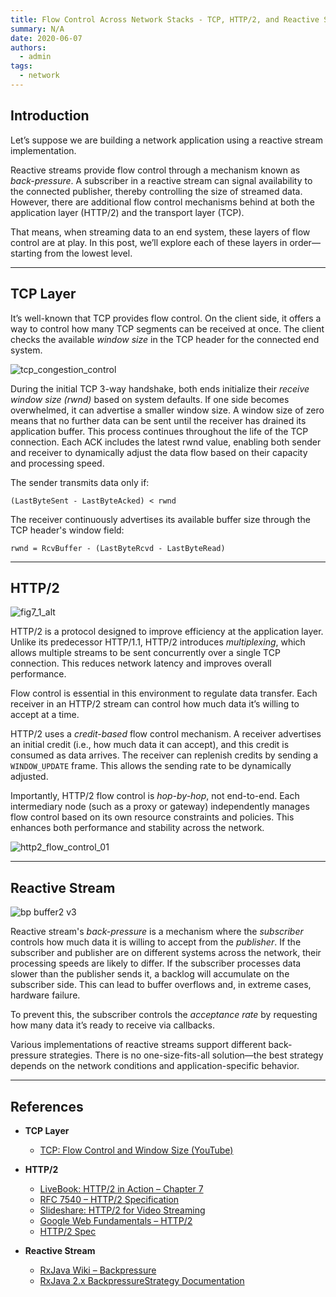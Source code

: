 ```yaml
---
title: Flow Control Across Network Stacks - TCP, HTTP/2, and Reactive Streams
summary: N/A
date: 2020-06-07
authors:
  - admin
tags:
  - network
---
```


## Introduction

Let’s suppose we are building a network application using a reactive stream implementation. 

Reactive streams provide flow control through a mechanism known as *back-pressure*. A subscriber in a reactive stream can signal availability to the connected publisher, thereby controlling the size of streamed data. However, there are additional flow control mechanisms behind at both the application layer (HTTP/2) and the transport layer (TCP).

That means, when streaming data to an end system, these layers of flow control are at play. In this post, we’ll explore each of these layers in order—starting from the lowest level.

---

## TCP Layer

It’s well-known that TCP provides flow control. On the client side, it offers a way to control how many TCP segments can be received at once. The client checks the available *window size* in the TCP header for the connected end system.

![tcp\_congestion\_control](https://github.com/taehyeok-jang/taehyeok-jang.github.io_legacy/assets/31732943/a92b360a-2a28-4636-9213-c84b077e37bf)

During the initial TCP 3-way handshake, both ends initialize their *receive window size (rwnd)* based on system defaults. If one side becomes overwhelmed, it can advertise a smaller window size. A window size of zero means that no further data can be sent until the receiver has drained its application buffer. This process continues throughout the life of the TCP connection. Each ACK includes the latest rwnd value, enabling both sender and receiver to dynamically adjust the data flow based on their capacity and processing speed.

The sender transmits data only if:

```
(LastByteSent - LastByteAcked) < rwnd
```

The receiver continuously advertises its available buffer size through the TCP header's window field:

```
rwnd = RcvBuffer - (LastByteRcvd - LastByteRead)
```

---

## HTTP/2

![fig7\_1\_alt](https://github.com/taehyeok-jang/taehyeok-jang.github.io/assets/31732943/d997c815-2f95-48c0-856f-688e927718cc)

HTTP/2 is a protocol designed to improve efficiency at the application layer. Unlike its predecessor HTTP/1.1, HTTP/2 introduces *multiplexing*, which allows multiple streams to be sent concurrently over a single TCP connection. This reduces network latency and improves overall performance.

Flow control is essential in this environment to regulate data transfer. Each receiver in an HTTP/2 stream can control how much data it’s willing to accept at a time.

HTTP/2 uses a *credit-based* flow control mechanism. A receiver advertises an initial credit (i.e., how much data it can accept), and this credit is consumed as data arrives. The receiver can replenish credits by sending a `WINDOW_UPDATE` frame. This allows the sending rate to be dynamically adjusted.

Importantly, HTTP/2 flow control is *hop-by-hop*, not end-to-end. Each intermediary node (such as a proxy or gateway) independently manages flow control based on its own resource constraints and policies. This enhances both performance and stability across the network.

<img src="https://github.com/taehyeok-jang/taehyeok-jang.github.io_legacy/assets/31732943/43174293-f4ff-49a6-b0da-e7f6eb097e10" alt="http2_flow_control_01"/>

---

## Reactive Stream

![bp buffer2 v3](https://github.com/taehyeok-jang/taehyeok-jang.github.io_legacy/assets/31732943/95bca026-205c-44bf-a79d-2502c1a86386)

Reactive stream's *back-pressure* is a mechanism where the *subscriber* controls how much data it is willing to accept from the *publisher*. If the subscriber and publisher are on different systems across the network, their processing speeds are likely to differ. If the subscriber processes data slower than the publisher sends it, a backlog will accumulate on the subscriber side. This can lead to buffer overflows and, in extreme cases, hardware failure.

To prevent this, the subscriber controls the *acceptance rate* by requesting how many data it’s ready to receive via callbacks.

Various implementations of reactive streams support different back-pressure strategies. There is no one-size-fits-all solution—the best strategy depends on the network conditions and application-specific behavior.

---

## References

* **TCP Layer**

  * [TCP: Flow Control and Window Size (YouTube)](https://www.youtube.com/watch?app=desktop&v=4l2_BCr-bhw)

* **HTTP/2**
  * [LiveBook: HTTP/2 in Action – Chapter 7](https://livebook.manning.com/book/http2-in-action/chapter-7/61)
  * [RFC 7540 – HTTP/2 Specification](https://datatracker.ietf.org/doc/html/rfc7540)
  * [Slideshare: HTTP/2 for Video Streaming](https://www.slideshare.net/Enbac29/http2-standard-for-video-streaming)
  * [Google Web Fundamentals – HTTP/2](https://developers.google.com/web/fundamentals/performance/http2)
  * [HTTP/2 Spec](https://http2.github.io/http2-spec/)

* **Reactive Stream**

  * [RxJava Wiki – Backpressure](https://github.com/ReactiveX/RxJava/wiki/Backpressure)
  * [RxJava 2.x BackpressureStrategy Documentation](http://reactivex.io/RxJava/2.x/javadoc/io/reactivex/BackpressureStrategy.html)


